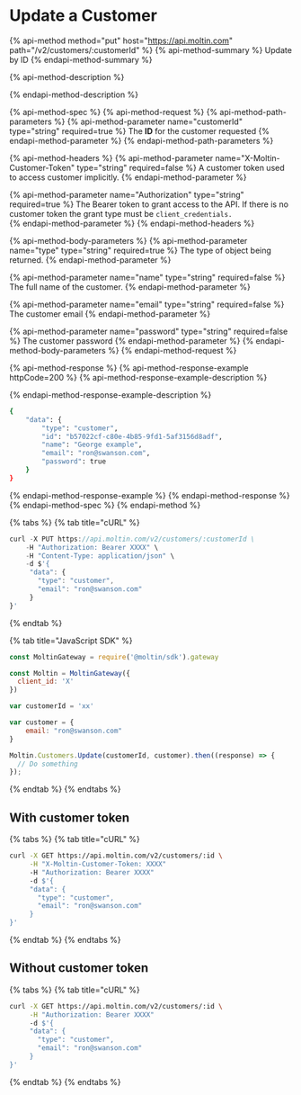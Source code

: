 # Update a Customer

{% api-method method="put" host="https://api.moltin.com" path="/v2/customers/:customerId" %}
{% api-method-summary %}
Update by ID
{% endapi-method-summary %}

{% api-method-description %}

{% endapi-method-description %}

{% api-method-spec %}
{% api-method-request %}
{% api-method-path-parameters %}
{% api-method-parameter name="customerId" type="string" required=true %}
The **ID** for the customer requested
{% endapi-method-parameter %}
{% endapi-method-path-parameters %}

{% api-method-headers %}
{% api-method-parameter name="X-Moltin-Customer-Token" type="string" required=false %}
A customer token used to access customer implicitly.
{% endapi-method-parameter %}

{% api-method-parameter name="Authorization" type="string" required=true %}
The Bearer token to grant access to the API.  If there is no customer token the grant type must be `client_credentials.`  
{% endapi-method-parameter %}
{% endapi-method-headers %}

{% api-method-body-parameters %}
{% api-method-parameter name="type" type="string" required=true %}
The type of object being returned.
{% endapi-method-parameter %}

{% api-method-parameter name="name" type="string" required=false %}
The full name of the customer.
{% endapi-method-parameter %}

{% api-method-parameter name="email" type="string" required=false %}
The customer email
{% endapi-method-parameter %}

{% api-method-parameter name="password" type="string" required=false %}
The customer password
{% endapi-method-parameter %}
{% endapi-method-body-parameters %}
{% endapi-method-request %}

{% api-method-response %}
{% api-method-response-example httpCode=200 %}
{% api-method-response-example-description %}

{% endapi-method-response-example-description %}

```bash
{
    "data": {
        "type": "customer",
        "id": "b57022cf-c80e-4b85-9fd1-5af3156d8adf",
        "name": "George example",
        "email": "ron@swanson.com",
        "password": true
    }
}
```
{% endapi-method-response-example %}
{% endapi-method-response %}
{% endapi-method-spec %}
{% endapi-method %}

{% tabs %}
{% tab title="cURL" %}
```javascript
curl -X PUT https://api.moltin.com/v2/customers/:customerId \
    -H "Authorization: Bearer XXXX" \
    -H "Content-Type: application/json" \
    -d $'{
     "data": {
       "type": "customer",
       "email": "ron@swanson.com"
     }
}'
```
{% endtab %}

{% tab title="JavaScript SDK" %}
```javascript
const MoltinGateway = require('@moltin/sdk').gateway

const Moltin = MoltinGateway({
  client_id: 'X'
})

var customerId = 'xx'

var customer = {
    email: "ron@swanson.com"
}

Moltin.Customers.Update(customerId, customer).then((response) => {
  // Do something
});
```
{% endtab %}
{% endtabs %}

## With customer token

{% tabs %}
{% tab title="cURL" %}
```bash
curl -X GET https://api.moltin.com/v2/customers/:id \
     -H "X-Moltin-Customer-Token: XXXX"
     -H "Authorization: Bearer XXXX"
     -d $'{
     "data": {
       "type": "customer",
       "email": "ron@swanson.com"
     }
}'
```
{% endtab %}
{% endtabs %}

## Without customer token

{% tabs %}
{% tab title="cURL" %}
```bash
curl -X GET https://api.moltin.com/v2/customers/:id \
     -H "Authorization: Bearer XXXX"
     -d $'{
     "data": {
       "type": "customer",
       "email": "ron@swanson.com"
     }
}'
```
{% endtab %}
{% endtabs %}

